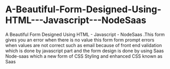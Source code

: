 # A-Beautiful-Form-Designed-Using-HTML---Javascript---NodeSaas
A Beautiful Form Designed Using HTML - Javascript - NodeSaas .This form gives you an error when there is no value this form form prompt errors when values are not correct such as email because of front end validation which is done by javascript part and the form design is done by using Saas Node-saas which a new form of CSS Styling and enhanced CSS known as Saas
